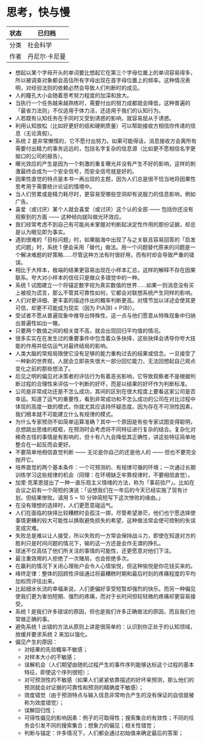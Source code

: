 # 思考，快与慢

| 状态 | 已归档        |
| ---- | ------------- |
| 分类 | 社会科学      |
| 作者 | 丹尼尔·卡尼曼 |

- 想起以某个字母开头的单词要比想起它在第三个字母位置上的单词容易得多，所以被调查对象都会高估所有字母出现在首字母位置上的频率。这种情况表明，对经验法则的依赖必然会导致人们判断时的成见。
- 人的瞳孔大小会随着思考努力程度的加深和放大。
- 当执行一个任务越来越熟练时，需要付出的努力成都就会降低，这种普遍的「最省力法则」不仅适用于体力活，还适用于我们的认知行为。
- 人若既有认知任务在手同时又受到诱惑的影响，就容易屈从于诱惑。
- 利用认知放松（比如好更好的纸和硬刷质量）可以帮助接收方相信你传递的信息（无论真假）。
- 系统 2 是非常懒惰的，它不愿付出努力。如果可能得话，消息接收方会离所有需要付出精力的事务远远的，包括名字复杂的信息源（比如更不愿相信名字更拗口的公司的报告）。
- 曝光效应的产生是因为一个刺激的重复曝光并没有产生不好的影响，这样的刺激最终会成为一个安全信号，而安全信号就是好的。
- 因果性直觉的特点是本书一再出现的主题，因为人们总是很不恰当地将因果性思考用于需要统计论证的情境中。
- 当人们劳累或是精力耗尽时，更容易受哪些空洞却有说服力的信息影响，例如广告。
- 喜爱（或讨厌）某个人就会喜爱（或讨厌）这个认的全部 —— 包括你还没有观察到的方面 —— 这种倾向就叫做光环效应。
- 我们经常考虑不到自己有可能尚未掌握对判断起决定性作用的那份证据，却总是认为眼见即为事实。
- 遇到很难的「目标问题」时，如果脑海中出现了与之关联且容易回答的「启发式问题」时，系统 1 便会采用「替代」做法。用一个问题替代原来的问题是一个解决难题的好策略……尽管这种方法有时很好用，而有时却会导致严重的错误。
- 相比于大样本，极端的结果更容易出现在小样本汇总，这样的解释不存在因果联系。夸大对小样本的信任只是做众多错觉中的一种。
- 系统 1 试图建立一个将锚定数字视为真实数值的世界……如果一则消息没有买上被视为谎言，那么不管其可靠性如何，它都会对联想系统产生同样的影响。
- 人们对更详细、更丰富的描述作出的概率判断更高。对情节加以详述会使其更可信，却更不可能成为现实（因为 P(A|B) < P(B)）。
- 受试者不愿从普遍现象中推导出特殊性，这一点与他们愿意从特殊现象中归纳出普遍性如出一辙。
- 只要两个数值之间的相关度不高，就会出现回归平均值的情况。
- 很多实实在在发生过的重要事件中包含着众多抉择，这些抉择会诱导你夸大技能的作用并低估运气对最终结局的影响。
- 人类大脑的常规局限使它没有足够的能力重构过去的结果或信念。一旦接受了一种新的世界观，人就会立即丧失很大一部分回忆能力，无法回想起自己观点变化之前的那些想法了。
- 后见之明的偏见对决策者的评估行为有着恶劣影响，它导致观察者不是根据判断过程的合理性来评估一个判断的好坏，而是以结果的好坏作为判断标准。
- 公司是非常成功还是不怎么成功，其间的区别在很大程度上要看这家公司是否幸运。知道了运气的重要性，看到非常成功和不怎么成功的公司在对比过程中体现的高度一致的模式，你就尤其应该持怀疑态度。因为存在不可测性因素，我们根本就不可能建立什么有规律的模式。
- 为什么专家预测不如简单运算准确？其中一个原因是有些专家试图变得聪明，总想跳出思维的框框，在预测时会考虑将不同特征进行复杂的结合。复杂化对稀奇古怪的事情是有影响的，但十有八九会降低其正确性，讲这些特征简单地整合在一起反而会更好。
- 不要简单地相信直觉判断 —— 无论是你自己的还是他人的 —— 但也不要完全抛开它。
- 培养直觉的两个基本条件：一个可预测的、有规律可循的环境；一次通过长期训练学习这些规律的机会（同理：在环境缺乏牢靠规律时，不要相信直觉）。
- 加里·克莱恩提出了一种一直乐观主义情绪的方法，称为「事前验尸」。比如在会议之前有一个简短的演说：「设想我们在一年后的今天已经实施了现有计划，但结果惨败。请用 5 \~ 10 分钟简短写下这次惨败的缘由。」
- 在没有理想的选择时，人们更愿意碰运气。
- 人们在面临的抉择比较糟糕时会孤注一掷，尽管希望渺茫，他们也宁愿选择使事情更糟的较大可能性以换取避免损失的希望，这种做法常会使可控制的失误变成灾难。
- 失败总是难以让人接受，所以失败的一方常会保持战斗力，即使在知道对方的胜利只是时间问题的情况下，输的这一方还是会作无谓的挣扎。
- 球迷不仅高估了他们所关注的事情的可能性，还更愿意对他们下注。
- 最注重效用的人拒绝了一次赌局，也会拒绝多次。
- 在赢利的情况下关闭心理账户会令人心情愉悦，但这种愉悦是你花钱买来的。
- 峰终定律：整体的回顾性评级通过将最糟糕时期和最后时刻的疼痛程度的平均加权而评估出来。
- 比起细水长流的幸福来说，人们更偏好享受短暂却强烈的快乐。而另一种偏见使我们更为害怕短期、强烈的疼痛，而对于长时间但较轻微的疼痛却更容易接受。
- 系统 1 是我们许多错误的原因，但也是我们许多正确做法的原因，而且我们也常做正确的事。
- 避免系统 1 出错的方法从原则上讲是很简单的：认识到你正处于的认知领域，放缓并要求系统 2 来加以强化。
- 偏见产生的原因：
  - 对结果的先验概率不敏感；
  - 对样本大小的不敏感；
  - 误解机会（人们期望由随机过程产生的事件序列能够达标这个过程的基本特征，即使这个序列很短）；
  - 对可预测性的不敏感（如果人们紧紧依靠描述的好坏来预测，那么他们的预测就会对证据的可靠性和预测的精确度不敏感）；
  - 效度错觉（由于预测特点与输入信息非常吻合产生的没有保证的自信就被称为效度错觉）；
  - 误解回归性；
  - 可得性偏见的影响因素：例子的可取得性；搜索集合的有效性；不同的任务会引发不同的搜索集合；想象力的偏见；相关性错觉；
  - 判断与锚定：许多情况下，人们都会通过初始值来确定最后的答案；
